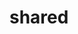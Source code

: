<!-- generated by markdown-notes-tree -->

# shared

<!-- optional markdown-notes-tree directory description starts here -->

<!-- optional markdown-notes-tree directory description ends here -->


